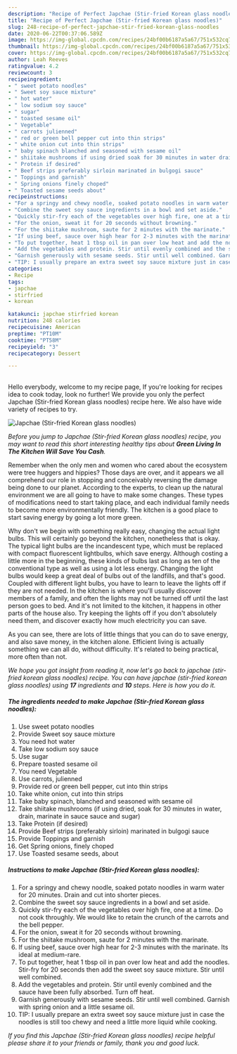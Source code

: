 ```yaml
---
description: "Recipe of Perfect Japchae (Stir-fried Korean glass noodles)"
title: "Recipe of Perfect Japchae (Stir-fried Korean glass noodles)"
slug: 248-recipe-of-perfect-japchae-stir-fried-korean-glass-noodles
date: 2020-06-22T00:37:06.589Z
image: https://img-global.cpcdn.com/recipes/24bf00b6187a5a67/751x532cq70/japchae-stir-fried-korean-glass-noodles-recipe-main-photo.jpg
thumbnail: https://img-global.cpcdn.com/recipes/24bf00b6187a5a67/751x532cq70/japchae-stir-fried-korean-glass-noodles-recipe-main-photo.jpg
cover: https://img-global.cpcdn.com/recipes/24bf00b6187a5a67/751x532cq70/japchae-stir-fried-korean-glass-noodles-recipe-main-photo.jpg
author: Leah Reeves
ratingvalue: 4.2
reviewcount: 3
recipeingredient:
- " sweet potato noodles"
- " Sweet soy sauce mixture"
- " hot water"
- " low sodium soy sauce"
- " sugar"
- " toasted sesame oil"
- " Vegetable"
- " carrots julienned"
- " red or green bell pepper cut into thin strips"
- " white onion cut into thin strips"
- " baby spinach blanched and seasoned with sesame oil"
- " shiitake mushrooms if using dried soak for 30 minutes in water drain marinate in sauce sauce and sugar"
- " Protein if desired"
- " Beef strips preferably sirloin marinated in bulgogi sauce"
- " Toppings and garnish"
- " Spring onions finely choped"
- " Toasted sesame seeds about"
recipeinstructions:
- "For a springy and chewy noodle, soaked potato noodles in warm water for 20 minutes. Drain and cut into shorter pieces."
- "Combine the sweet soy sauce ingredients in a bowl and set aside."
- "Quickly stir-fry each of the vegetables over high fire, one at a time. Do not cook throughly. We would like to retain the crunch of the carrots and the bell pepper."
- "For the onion, sweat it for 20 seconds without browning."
- "For the shiitake mushroom, saute for 2 minutes with the marinate."
- "If using beef, sauce over high hear for 2-3 minutes with the marinate. Its ideal at medium-rare."
- "To put together, heat 1 tbsp oil in pan over low heat and add the noodles. Stir-fry for 20 seconds then add the sweet soy sauce mixture. Stir until well combined."
- "Add the vegetables and protein. Stir until evenly combined and the sauce have been fully absorbed. Turn off heat."
- "Garnish generously with sesame seeds. Stir until well combined. Garnish with spring onion and a little sesame oil."
- "TIP: I usually prepare an extra sweet soy sauce mixture just in case the noodles is still too chewy and need a little more liquid while cooking."
categories:
- Recipe
tags:
- japchae
- stirfried
- korean

katakunci: japchae stirfried korean 
nutrition: 248 calories
recipecuisine: American
preptime: "PT10M"
cooktime: "PT58M"
recipeyield: "3"
recipecategory: Dessert

---
```

<br>
Hello everybody, welcome to my recipe page, If you're looking for recipes idea to cook today, look no further! We provide you only the perfect Japchae (Stir-fried Korean glass noodles) recipe here. We also have wide variety of recipes to try.
<br>


![Japchae (Stir-fried Korean glass noodles)](https://img-global.cpcdn.com/recipes/24bf00b6187a5a67/751x532cq70/japchae-stir-fried-korean-glass-noodles-recipe-main-photo.jpg)

<i>Before you jump to Japchae (Stir-fried Korean glass noodles) recipe, you may want to read this short interesting healthy tips about 
<strong>Green Living In The Kitchen Will Save You Cash</strong>.</i>
</br>

Remember when the only men and women who cared about the ecosystem were tree huggers and hippies? Those days are over, and it appears we all comprehend our role in stopping and conceivably reversing the damage being done to our planet. According to the experts, to clean up the natural environment we are all going to have to make some changes. These types of modifications need to start taking place, and each individual family needs to become more environmentally friendly. The kitchen is a good place to start saving energy by going a lot more green.

Why don't we begin with something really easy, changing the actual light bulbs. This will certainly go beyond the kitchen, nonetheless that is okay. The typical light bulbs are the incandescent type, which must be replaced with compact fluorescent lightbulbs, which save energy. Although costing a little more in the beginning, these kinds of bulbs last as long as ten of the conventional type as well as using a lot less energy. Changing the light bulbs would keep a great deal of bulbs out of the landfills, and that's good. Coupled with different light bulbs, you have to learn to leave the lights off if they are not needed. In the kitchen is where you'll usually discover members of a family, and often the lights may not be turned off until the last person goes to bed. And it's not limited to the kitchen, it happens in other parts of the house also. Try keeping the lights off if you don't absolutely need them, and discover exactly how much electricity you can save.

As you can see, there are lots of little things that you can do to save energy, and also save money, in the kitchen alone. Efficient living is actually something we can all do, without difficulty. It's related to being practical, more often than not.


<i>We hope you got insight from reading it, now let's go back to japchae (stir-fried korean glass noodles) recipe. You can have japchae (stir-fried korean glass noodles) using <strong>17</strong> ingredients and <strong>10</strong> steps. Here is how you do it.
</i>

##### The ingredients needed to make Japchae (Stir-fried Korean glass noodles):

1. Use  sweet potato noodles
1. Provide  Sweet soy sauce mixture
1. You need  hot water
1. Take  low sodium soy sauce
1. Use  sugar
1. Prepare  toasted sesame oil
1. You need  Vegetable
1. Use  carrots, julienned
1. Provide  red or green bell pepper, cut into thin strips
1. Take  white onion, cut into thin strips
1. Take  baby spinach, blanched and seasoned with sesame oil
1. Take  shiitake mushrooms (if using dried, soak for 30 minutes in water, drain, marinate in sauce sauce and sugar)
1. Take  Protein (if desired)
1. Provide  Beef strips (preferably sirloin) marinated in bulgogi sauce
1. Provide  Toppings and garnish
1. Get  Spring onions, finely choped
1. Use  Toasted sesame seeds, about


##### Instructions to make Japchae (Stir-fried Korean glass noodles):

1. For a springy and chewy noodle, soaked potato noodles in warm water for 20 minutes. Drain and cut into shorter pieces.
1. Combine the sweet soy sauce ingredients in a bowl and set aside.
1. Quickly stir-fry each of the vegetables over high fire, one at a time. Do not cook throughly. We would like to retain the crunch of the carrots and the bell pepper.
1. For the onion, sweat it for 20 seconds without browning.
1. For the shiitake mushroom, saute for 2 minutes with the marinate.
1. If using beef, sauce over high hear for 2-3 minutes with the marinate. Its ideal at medium-rare.
1. To put together, heat 1 tbsp oil in pan over low heat and add the noodles. Stir-fry for 20 seconds then add the sweet soy sauce mixture. Stir until well combined.
1. Add the vegetables and protein. Stir until evenly combined and the sauce have been fully absorbed. Turn off heat.
1. Garnish generously with sesame seeds. Stir until well combined. Garnish with spring onion and a little sesame oil.
1. TIP: I usually prepare an extra sweet soy sauce mixture just in case the noodles is still too chewy and need a little more liquid while cooking.


<i>If you find this Japchae (Stir-fried Korean glass noodles) recipe helpful please share it to your friends or family, thank you and good luck.</i>
